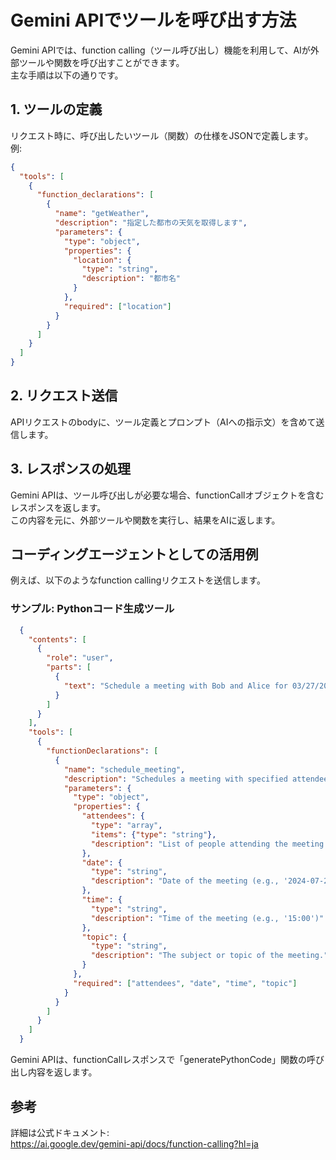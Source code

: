 # Gemini APIでツールを呼び出す方法

Gemini APIでは、function calling（ツール呼び出し）機能を利用して、AIが外部ツールや関数を呼び出すことができます。  
主な手順は以下の通りです。

## 1. ツールの定義

リクエスト時に、呼び出したいツール（関数）の仕様をJSONで定義します。  
例:
```json
{
  "tools": [
    {
      "function_declarations": [
        {
          "name": "getWeather",
          "description": "指定した都市の天気を取得します",
          "parameters": {
            "type": "object",
            "properties": {
              "location": {
                "type": "string",
                "description": "都市名"
              }
            },
            "required": ["location"]
          }
        }
      ]
    }
  ]
}
```

## 2. リクエスト送信

APIリクエストのbodyに、ツール定義とプロンプト（AIへの指示文）を含めて送信します。

## 3. レスポンスの処理

Gemini APIは、ツール呼び出しが必要な場合、functionCallオブジェクトを含むレスポンスを返します。  
この内容を元に、外部ツールや関数を実行し、結果をAIに返します。

## コーディングエージェントとしての活用例

例えば、以下のようなfunction callingリクエストを送信します。

### サンプル: Pythonコード生成ツール

```json
  {
    "contents": [
      {
        "role": "user",
        "parts": [
          {
            "text": "Schedule a meeting with Bob and Alice for 03/27/2025 at 10:00 AM about the Q3 planning."
          }
        ]
      }
    ],
    "tools": [
      {
        "functionDeclarations": [
          {
            "name": "schedule_meeting",
            "description": "Schedules a meeting with specified attendees at a given time and date.",
            "parameters": {
              "type": "object",
              "properties": {
                "attendees": {
                  "type": "array",
                  "items": {"type": "string"},
                  "description": "List of people attending the meeting."
                },
                "date": {
                  "type": "string",
                  "description": "Date of the meeting (e.g., '2024-07-29')"
                },
                "time": {
                  "type": "string",
                  "description": "Time of the meeting (e.g., '15:00')"
                },
                "topic": {
                  "type": "string",
                  "description": "The subject or topic of the meeting."
                }
              },
              "required": ["attendees", "date", "time", "topic"]
            }
          }
        ]
      }
    ]
  }
```

Gemini APIは、functionCallレスポンスで「generatePythonCode」関数の呼び出し内容を返します。  

## 参考

詳細は公式ドキュメント:  
https://ai.google.dev/gemini-api/docs/function-calling?hl=ja
